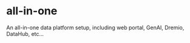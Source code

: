 # all-in-one
An all-in-one data platform setup, including web portal, GenAI, Dremio, DataHub, etc...
